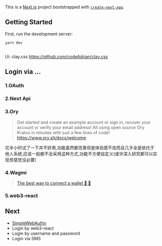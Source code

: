 This is a [Next.js](https://nextjs.org/) project bootstrapped with [`create-next-app`](https://github.com/vercel/next.js/tree/canary/packages/create-next-app).

## Getting Started

First, run the development server:

```bash
yarn dev
```

##

Ui: clay.css https://github.com/codeAdrian/clay.css

## Login via ...

### 1.OAuth

### 2.Next Api

### 3.Ory

> Get started and create an example account or sign in, recover your account or verify your email address! All using open source Ory Kratos in minutes with just a few lines of code!
> https://www.ory.sh/docs/welcome

花半小时试了一下并不好用,功能虽然都完善但是体验感不佳而且几乎全是依托于他人系统,应该一般都不会采用这种方式,功能不方便自定义(或许深入研究都可以实现但感觉没必要)

### 4.Wagmi

> [The best way to connect a wallet 🌈 🧰](https://www.rainbowkit.com/)

### 5.web3-react

## Next

-   [SimpleWebAuthn](https://simplewebauthn.dev/)
-   Login by web3-react
-   Login by username and password
-   Login via SMS
